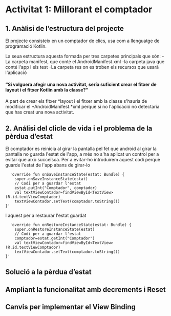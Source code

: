 # Activitat 1: Millorant el comptador
## 1. Anàlisi de l’estructura del projecte

  El projecte consisteix en un comptador de clics, usa com a llenguatge de programació Kotlin.
  
  La seua estructura aquesta formada per tres carpetes principals que són: 
    -La carpeta manifest, que conté el AndroidManifest.xml
    -la carpeta java que conté l'app i els test 
    -La carpeta res on es troben els recursos que usarà l'aplicació

  #### “Si volguera afegir una nova activitat, sería suficient crear el fitxer de layout i el fitxer Kotlin amb la classe?”
  
  A part de crear els fitxer *layout i el fitxer amb la classe s'hauria de modificar el *AndroidManifest.*xml
  perquè si no l'aplicació no detectaria que has creat una nova activitat.

## 2. Análisi del clicle de vida i el problema de la pèrdua d’estat

El comptador es reinicia al girar la pantalla pel fet que android al girar la pantalla no guarda l'estat de l'app,
a més no s'ha aplicat un control per a evitar que això succeïsca.
Per a evitar-ho introduirem aquest codi perquè guarde l'estat de l'app abans de girar-lo

      'override fun onSaveInstanceState(estat: Bundle) {
        super.onSaveInstanceState(estat)
        // Codi per a guardar l'estat
        estat.putInt("Comptador", comptador)
        val textViewContador=findViewById<TextView>(R.id.textViewComptador)
        textViewContador.setText(comptador.toString())
    }'

I aquest per a restaurar l'estat guardat

      'override fun onRestoreInstanceState(estat: Bundle) {
        super.onRestoreInstanceState(estat)
        // Codi per a guardar l'estat
        comptador=estat.getInt("Comptador")
        val textViewContador=findViewById<TextView>(R.id.textViewComptador)
        textViewContador.setText(comptador.toString())
    }'



## Solució a la pèrdua d’estat
## Ampliant la funcionalitat amb decrements i Reset
## Canvis per implementar el View Binding
